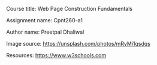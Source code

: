 Course title: Web Page Construction Fundamentals 

Assignment name: Cpnt260-a1

Author name: Preetpal Dhaliwal

Image source: https://unsplash.com/photos/mRyMi1qsdqs

Resources: https://www.w3schools.com
